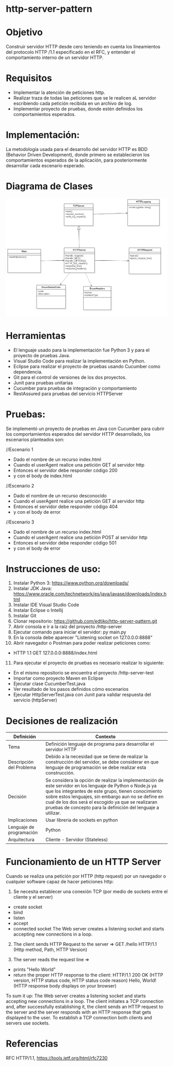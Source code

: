 # http-server-pattern


# Objetivo
Construir servidor HTTP desde cero teniendo en cuenta los lineamientos del protocolo HTTP /1.1 especificado en el RFC, y entender el comportamiento interno de un servidor HTTP.

# Requisitos
* Implementar la atención de peticiones http. 
* Realizar traza de todas las peticiones que se le realicen aL servidor escribiendo cada petición recibida en un archivo de log.
* Implementar proyecto de pruebas, donde estén definidos los comportamientos esperados.

# Implementación:
La metodología usada para el desarrollo del servidor HTTP es BDD (Behavior Driven Development), donde primero se establecieron los comportamientos esperados de la aplicación, para posteriormente desarrollar cada escenario esperado.

# Diagrama de Clases
![alt text](https://github.com/edtiko/http-server-pattern/blob/master/class-diagram.png)


# Herramientas
* El lenguaje usado para la implementación fue Python 3 y para el proyecto de pruebas Java.
* Visual Studio Code para realizar la implementación en Python.
* Eclipse para realizar el proyecto de pruebas usando Cucumber como dependencia.
* Git para el control de versiones de los dos proyectos.
* Junit para pruebas unitarias
* Cucumber para pruebas de integración y comportamiento
* RestAssured para pruebas del servicio HTTPServer


# Pruebas:
Se implementó un proyecto de pruebas en Java con Cucumber para cubrir los comportamientos esperados del servidor HTTP desarrollado, los escenarios planteados son:
  
//Escenario 1
* Dado el nombre de un recurso index.html 
* Cuando el userAgent realice una petición GET al servidor http 
* Entonces el servidor debe responder código 200
* y con el body de index.html

//Escenario 2
* Dado el nombre de un recurso desconocido 
* Cuando el userAgent realice una petición GET al servidor http 
* Entonces el servidor debe responder código 404
* y con el body de error

//Escenario 3
* Dado el nombre de un recurso index.html 
* Cuando el userAgent realice una petición POST al servidor http 
* Entonces el servidor debe responder código 501
* y con el body de error

# Instrucciones de uso:

1. Instalar Python 3: https://www.python.org/downloads/
2. Instalar JDK Java: https://www.oracle.com/technetwork/es/java/javase/downloads/index.html
3. Instalar IDE Visual Studio Code
4. Instalar Eclipse o Intellij
5. Instalar Git
6. Clonar repositorio: https://github.com/edtiko/http-server-pattern.git
7. Abrir consola e ir a la raíz del proyecto /http-server
8. Ejecutar comando para iniciar el servidor: py main.py
9. En la consola debe aparecer "Listening socket on 127.0.0.0:8888"
10. Abrir navegador o Postman para poder realizar peticiones como:
 - HTTP 1.1 GET 127.0.0.0:8888/index.html
11. Para ejecutar el proyecto de pruebas es necesario realizar lo siguiente:
 - En el mismo repositorio se encuentra el proyecto /http-server-test
 - Importar como proyecto Maven en Eclipse
 - Ejecutar clase CucumberTest.java
 - Ver resultado de los pasos definidos cómo escenarios 
 - Ejecutar HttpServerTest.java con Junit para validar respuesta del servicio (httpServer)
    

# Decisiones de realización

| Definición | Contexto |
| ------ | ------ |
| Tema | Definición lenguaje de programa para desarrollar el servidor HTTP|
| Descripción del Problema | Debido a la necesidad que se tiene de realizar la construcción del servidor, se debe considerar en que lenguaje de programación se debe realizar esta construcción.  |
| Decisión | Se considera la opción de realizar la implementación de este servidor en los lenguaje de Python o Node.js ya que los integrantes de este grupo, tienen conocimiento sobre estos  lenguajes, sin embargo aun no se define en cual de los dos será el escogido ya que se realizaran pruebas de concepto para la definición del lenguaje a utilizar. |
| Implicaciones | Usar libreria de sockets en python |
| Lenguaje de programación     | Python      |
| Arquitectura  | Cliente - Servidor (Stateless) |

# Funcionamiento de un HTTP Server
Cuando se realiza una petición por HTTP (http request) por un navegador o cualquier software capaz de hacer peticiones http:
1. Se necesita establecer una conexión TCP (por medio de sockets entre el cliente y el server)
  - create socket
  - bind
  - listen
  - accept
  - connected socket
  The Web server creates a listening socket and starts accepting new connections in a loop. 
 
 2. The client sends HTTP Request to the server =>
  GET    /hello   HTTP/1.1
  (Http method,   Path,  HTTP Version)
 
 3. The server reads the request line =>
   - prints "Hello World"
   - return the proper HTTP response to the client:
     HTTP/1.1  200   OK (HTTP version, HTTP status code, HTTP status code reason) 
	 Hello, World!  (HTTP response body displays on your browser)

To sum it up: The Web server creates a listening socket and starts accepting new connections in a loop. 
The client initiates a TCP connection and, after successfully establishing it, 
the client sends an HTTP request to the server and the server responds with an HTTP response that gets displayed to the user.
To establish a TCP connection both clients and servers use sockets.

# Referencias
RFC HTTP/1.1,  https://tools.ietf.org/html/rfc7230

